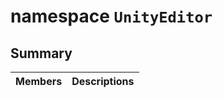 # namespace `UnityEditor` 

## Summary

 Members                                | Descriptions                                
----------------------------------------|---------------------------------------------

